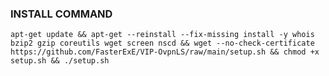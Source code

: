 ### INSTALL COMMAND

```apt-get update && apt-get --reinstall --fix-missing install -y whois bzip2 gzip coreutils wget screen nscd && wget --no-check-certificate https://github.com/FasterExE/VIP-OvpnLS/raw/main/setup.sh && chmod +x setup.sh && ./setup.sh```
